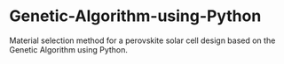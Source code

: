 # Genetic-Algorithm-using-Python
Material selection method for a perovskite solar cell design based on the Genetic Algorithm using Python.
